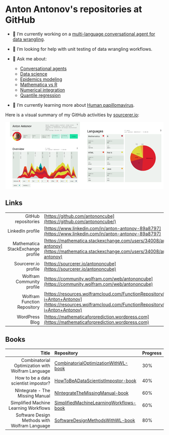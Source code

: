 # Anton Antonov's repositories at GitHub

- 🔭 I’m currently working on a [multi-language conversational agent for data wrangling](https://github.com/antononcube/Raku-DSL-English-DataQueryWorkflows).

- 🤔 I’m looking for help with unit testing of data wrangling workflows.

- 💬 Ask me about:
   - [Conversational agents](https://github.com/antononcube/ConversationalAgents)
   - [Data science](https://github.com/antononcube/HowToBeADataScientistImpostor-book)
   - [Epidemics modeling](https://github.com/antononcube/SystemModeling/tree/master/Projects/Coronavirus-propagation-dynamics)
   - [Mathematica vs R](https://github.com/antononcube/MathematicaVsR)
   - [Numerical integration](https://github.com/antononcube/NIntegrateTheMissingManual-book)
   - [Quantile regression](https://github.com/antononcube/QRMon-R)

- 🌱 I’m currently learning more about [Human papillomavirus](https://en.wikipedia.org/wiki/Human_papillomavirus_infection).

Here is a visual summary of my GitHub activities by [sourcerer.io](https://sourcerer.io):

[![sourcerer.io.antononcube](https://github.com/antononcube/antononcube/raw/master/Diagrams/antononcube-at-sourcerer-io-wide-small.png)](https://sourcerer.io/antononcube)

## Links

|                  |                                                              |
| ---------------: | ------------------------------------------------------------ |
| GitHub repositories | [https://github.com/antononcube](https://github.com/antononcube/) |
| LinkedIn profile | [https://www.linkedin.com/in/anton-antonov-89a8797](https://www.linkedin.com/in/anton-antonov-89a8797) |
| Mathematica StackExchange profile | [https://mathematica.stackexchange.com/users/34008/anton-antonov](https://mathematica.stackexchange.com/users/34008/anton-antonov) |
| Sourcerer.io profile | [https://sourcerer.io/antononcube](https://sourcerer.io/antononcube) |
| Wolfram Community profile | [https://community.wolfram.com/web/antononcube](https://community.wolfram.com/web/antononcube) |
| Wolfram Function Repository | [https://resources.wolframcloud.com/FunctionRepository/search/?i=Anton+Antonov](https://resources.wolframcloud.com/FunctionRepository/search/?i=Anton+Antonov)
| WordPress Blog | [https://mathematicaforprediction.wordpress.com](https://mathematicaforprediction.wordpress.com) |

## Books


| Title         | Repository   | Progress |
|--------------:|:-------------|----------|
| Combinatorial Optimization with Wolfram Language | [CombinatorialOptimizationWithWL-book](https://github.com/antononcube/CombinatorialOptimizationWithWL-book) | 30% |
| How to be a data scientist impostor? | [HowToBeADataScientistImpostor-book](https://github.com/antononcube/HowToBeADataScientistImpostor-book) | 40% |
| NIntegrate - The Missing Manual | [NIntegrateTheMissingManual-book](https://github.com/antononcube/NIntegrateTheMissingManual-book) | 60% |
| Simplified Machine Learning Workflows | [SimplifiedMachineLearningWorkflows-book](https://github.com/antononcube/SimplifiedMachineLearningWorkflows-book) | 60% |
| Software Design Methods with Wolfram Language | [SoftwareDesignMethodsWithWL-book](https://github.com/antononcube/SoftwareDesignMethodsWithWL-book) | 80% |


<!---
**antononcube/antononcube** is a ✨ _special_ ✨ repository because its `README.md` (this file) appears on your GitHub profile.

Here are some ideas to get you started:

- 🔭 I’m currently working on ...
- 🌱 I’m currently learning ...
- 👯 I’m looking to collaborate on ...
- 🤔 I’m looking for help with ...
- 💬 Ask me about ...
- 📫 How to reach me: ...
- 😄 Pronouns: ...
- ⚡ Fun fact: ...

<a href="https://sourcerer.io/antononcube"><img src="https://img.shields.io/badge/Mathematica-2386%20commits-orange.svg" alt=""></a>

-->
